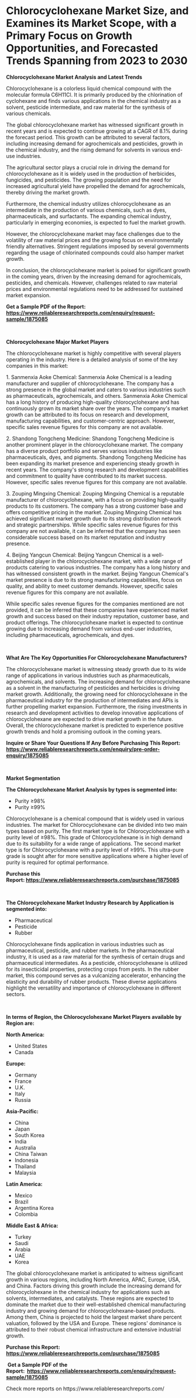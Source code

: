 <p><h1>Chlorocyclohexane Market Size, and Examines its Market Scope, with a Primary Focus on Growth Opportunities, and Forecasted Trends Spanning from 2023 to 2030</h1></p><p><strong>Chlorocyclohexane Market Analysis and Latest Trends</strong></p>
<p><p>Chlorocyclohexane is a colorless liquid chemical compound with the molecular formula C6H11Cl. It is primarily produced by the chlorination of cyclohexane and finds various applications in the chemical industry as a solvent, pesticide intermediate, and raw material for the synthesis of various chemicals.</p><p>The global chlorocyclohexane market has witnessed significant growth in recent years and is expected to continue growing at a CAGR of 8.1% during the forecast period. This growth can be attributed to several factors, including increasing demand for agrochemicals and pesticides, growth in the chemical industry, and the rising demand for solvents in various end-use industries.</p><p>The agricultural sector plays a crucial role in driving the demand for chlorocyclohexane as it is widely used in the production of herbicides, fungicides, and pesticides. The growing population and the need for increased agricultural yield have propelled the demand for agrochemicals, thereby driving the market growth.</p><p>Furthermore, the chemical industry utilizes chlorocyclohexane as an intermediate in the production of various chemicals, such as dyes, pharmaceuticals, and surfactants. The expanding chemical industry, particularly in emerging economies, is expected to fuel the market growth.</p><p>However, the chlorocyclohexane market may face challenges due to the volatility of raw material prices and the growing focus on environmentally friendly alternatives. Stringent regulations imposed by several governments regarding the usage of chlorinated compounds could also hamper market growth.</p><p>In conclusion, the chlorocyclohexane market is poised for significant growth in the coming years, driven by the increasing demand for agrochemicals, pesticides, and chemicals. However, challenges related to raw material prices and environmental regulations need to be addressed for sustained market expansion.</p></p>
<p><strong>Get a Sample PDF of the Report:&nbsp; <a href="https://www.reliableresearchreports.com/enquiry/request-sample/1875085">https://www.reliableresearchreports.com/enquiry/request-sample/1875085</a></strong></p>
<p>&nbsp;</p>
<p><strong>Chlorocyclohexane Major Market Players</strong></p>
<p><p>The chlorocyclohexane market is highly competitive with several players operating in the industry. Here is a detailed analysis of some of the key companies in this market:</p><p>1. Sanmenxia Aoke Chemical: Sanmenxia Aoke Chemical is a leading manufacturer and supplier of chlorocyclohexane. The company has a strong presence in the global market and caters to various industries such as pharmaceuticals, agrochemicals, and others. Sanmenxia Aoke Chemical has a long history of producing high-quality chlorocyclohexane and has continuously grown its market share over the years. The company's market growth can be attributed to its focus on research and development, manufacturing capabilities, and customer-centric approach. However, specific sales revenue figures for this company are not available.</p><p>2. Shandong Tongcheng Medicine: Shandong Tongcheng Medicine is another prominent player in the chlorocyclohexane market. The company has a diverse product portfolio and serves various industries like pharmaceuticals, dyes, and pigments. Shandong Tongcheng Medicine has been expanding its market presence and experiencing steady growth in recent years. The company's strong research and development capabilities and commitment to quality have contributed to its market success. However, specific sales revenue figures for this company are not available.</p><p>3. Zouping Mingxing Chemical: Zouping Mingxing Chemical is a reputable manufacturer of chlorocyclohexane, with a focus on providing high-quality products to its customers. The company has a strong customer base and offers competitive pricing in the market. Zouping Mingxing Chemical has achieved significant market growth due to its strong distribution network and strategic partnerships. While specific sales revenue figures for this company are not available, it can be inferred that the company has seen considerable success based on its market reputation and industry presence.</p><p>4. Beijing Yangcun Chemical: Beijing Yangcun Chemical is a well-established player in the chlorocyclohexane market, with a wide range of products catering to various industries. The company has a long history and has witnessed consistent growth in the market. Beijing Yangcun Chemical's market presence is due to its strong manufacturing capabilities, focus on quality, and ability to meet customer demands. However, specific sales revenue figures for this company are not available.</p><p>While specific sales revenue figures for the companies mentioned are not provided, it can be inferred that these companies have experienced market growth and success based on their industry reputation, customer base, and product offerings. The chlorocyclohexane market is expected to continue growing due to increasing demand from various end-user industries, including pharmaceuticals, agrochemicals, and dyes.</p></p>
<p>&nbsp;</p>
<p><strong>What Are The Key Opportunities For Chlorocyclohexane Manufacturers?</strong></p>
<p><p>The chlorocyclohexane market is witnessing steady growth due to its wide range of applications in various industries such as pharmaceuticals, agrochemicals, and solvents. The increasing demand for chlorocyclohexane as a solvent in the manufacturing of pesticides and herbicides is driving market growth. Additionally, the growing need for chlorocyclohexane in the pharmaceutical industry for the production of intermediates and APIs is further propelling market expansion. Furthermore, the rising investments in research and development activities to develop innovative applications of chlorocyclohexane are expected to drive market growth in the future. Overall, the chlorocyclohexane market is predicted to experience positive growth trends and hold a promising outlook in the coming years.</p></p>
<p><strong>Inquire or Share Your Questions If Any Before Purchasing This Report: <a href="https://www.reliableresearchreports.com/enquiry/pre-order-enquiry/1875085">https://www.reliableresearchreports.com/enquiry/pre-order-enquiry/1875085</a></strong></p>
<p>&nbsp;</p>
<p><strong>Market Segmentation</strong></p>
<p><strong>The Chlorocyclohexane Market Analysis by types is segmented into:</strong></p>
<p><ul><li>Purity ≥98%</li><li>Purity ≥99%</li></ul></p>
<p><p>Chlorocyclohexane is a chemical compound that is widely used in various industries. The market for Chlorocyclohexane can be divided into two main types based on purity. The first market type is for Chlorocyclohexane with a purity level of ≥98%. This grade of Chlorocyclohexane is in high demand due to its suitability for a wide range of applications. The second market type is for Chlorocyclohexane with a purity level of ≥99%. This ultra-pure grade is sought after for more sensitive applications where a higher level of purity is required for optimal performance.</p></p>
<p><strong>Purchase this Report:&nbsp;<a href="https://www.reliableresearchreports.com/purchase/1875085">https://www.reliableresearchreports.com/purchase/1875085</a></strong></p>
<p>&nbsp;</p>
<p><strong>The Chlorocyclohexane Market Industry Research by Application is segmented into:</strong></p>
<p><ul><li>Pharmaceutical</li><li>Pesticide</li><li>Rubber</li></ul></p>
<p><p>Chlorocyclohexane finds application in various industries such as pharmaceutical, pesticide, and rubber markets. In the pharmaceutical industry, it is used as a raw material for the synthesis of certain drugs and pharmaceutical intermediates. As a pesticide, chlorocyclohexane is utilized for its insecticidal properties, protecting crops from pests. In the rubber market, this compound serves as a vulcanizing accelerator, enhancing the elasticity and durability of rubber products. These diverse applications highlight the versatility and importance of chlorocyclohexane in different sectors.</p></p>
<p>&nbsp;</p>
<p><strong>In terms of Region, the Chlorocyclohexane Market Players available by Region are:</strong></p>
<p>
    <p> <strong> North America: </strong>
        <ul>
            <li>United States</li>
            <li>Canada</li>
        </ul>
        </p> 
    <p> <strong> Europe: </strong>
        <ul>
            <li>Germany</li>
            <li>France</li>
            <li>U.K.</li>
            <li>Italy</li>
            <li>Russia</li>
        </ul>
        </p> 
    <p> <strong> Asia-Pacific: </strong>
        <ul>
            <li>China</li>
            <li>Japan</li>
            <li>South Korea</li>
            <li>India</li>
            <li>Australia</li>
            <li>China Taiwan</li>
            <li>Indonesia</li>
            <li>Thailand</li>
            <li>Malaysia</li>
        </ul>
        </p> 
    <p> <strong> Latin America: </strong>
        <ul>
            <li>Mexico</li>
            <li>Brazil</li>
            <li>Argentina Korea</li>
            <li>Colombia</li>
        </ul>
        </p> 
    <p> <strong> Middle East & Africa: </strong>
        <ul>
            <li>Turkey</li>
            <li>Saudi</li>
            <li>Arabia</li>
            <li>UAE</li>
            <li>Korea</li>
        </ul>
    </p>
    </p>
<p><p>The global chlorocyclohexane market is anticipated to witness significant growth in various regions, including North America, APAC, Europe, USA, and China. Factors driving this growth include the increasing demand for chlorocyclohexane in the chemical industry for applications such as solvents, intermediates, and catalysts. These regions are expected to dominate the market due to their well-established chemical manufacturing industry and growing demand for chlorocyclohexane-based products. Among them, China is projected to hold the largest market share percent valuation, followed by the USA and Europe. These regions' dominance is attributed to their robust chemical infrastructure and extensive industrial growth.</p></p>
<p><strong>Purchase this Report: <a href="https://www.reliableresearchreports.com/purchase/1875085">https://www.reliableresearchreports.com/purchase/1875085</a></strong></p>
<p>&nbsp;<strong>Get a Sample PDF of the Report:&nbsp;&nbsp;<a href="https://www.reliableresearchreports.com/enquiry/request-sample/1875085">https://www.reliableresearchreports.com/enquiry/request-sample/1875085</a></strong></p>
<p><strong></strong></p>
<p>Check more reports on https://www.reliableresearchreports.com/</p>
